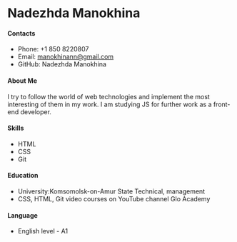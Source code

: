 #  Nadezhda Manokhina
 
#### Contacts
 
* Phone: +1 850 8220807
* Email: manokhinann@gmail.com
* GitHub: Nadezhda Manokhina

#### About Me
 
I try to follow the world of web technologies and implement the most interesting of them in my work.
I am studying JS for further work as a front-end developer.
 
 #### Skills
 
* HTML
* CSS
* Git
 
#### Education
 
* University:Komsomolsk-on-Amur State Technical, management
* CSS, HTML, Git video courses on YouTube channel Glo Academy
 
#### Language
 
* English level - A1
 
